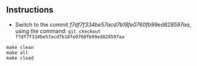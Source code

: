 ## Instructions
- Switch to the commit *f7df7f334be57acd7b18fe0760fb99ed828597aa*, using the command: 
`git checkout f7df7f334be57acd7b18fe0760fb99ed828597aa`

```
make clean
make all
make cload
```
